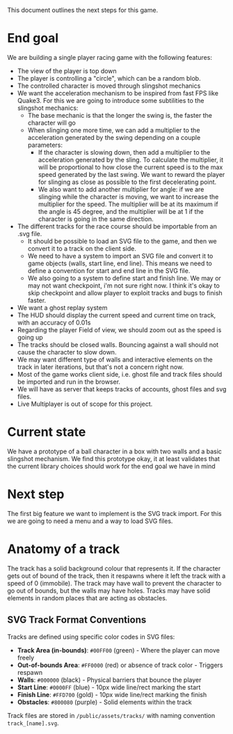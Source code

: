 This document outlines the next steps for this game.

# End goal

We are building a single player racing game with the following features:

- The view of the player is top down
- The player is controlling a "circle", which can be a random blob.
- The controlled character is moved through slingshot mechanics
- We want the acceleration mechanism to be inspired from fast FPS like Quake3.
  For this we are going to introduce some subtilities to the slingshot mechanics:
  - The base mechanic is that the longer the swing is, the faster the character will go
  - When slinging one more time, we can add a multiplier to the acceleration generated by the swing depending on a couple parameters:
    - If the character is slowing down, then add a multiplier to the acceleration generated by the sling.
      To calculate the multiplier, it will be proportional to how close the current speed is to the max speed
      generated by the last swing. We want to reward the player for slinging as close as possible to the first decelerating point.
    - We also want to add another multiplier for angle: if we are slinging while the character is moving, we want to increase the multiplier
      for the speed. The multiplier will be at its maximum if the angle is 45 degree, and the multiplier will be at 1 if the character is going in the same direction.
- The different tracks for the race course should be importable from an .svg file.
  - It should be possible to load an SVG file to the game, and then we convert it to a track on the client side.
  - We need to have a system to import an SVG file and convert it to game objects (walls, start line, end line).
    This means we need to define a convention for start and end line in the SVG file.
  - We also going to a system to define start and finish line. We may or may not want checkpoint, i'm not sure right now. I think it's okay
    to skip checkpoint and allow player to exploit tracks and bugs to finish faster.
- We want a ghost replay system
- The HUD should display the current speed and current time on track, with an accuracy of 0.01s
- Regarding the player Field of view, we should zoom out as the speed is going up
- The tracks should be closed walls. Bouncing against a wall should not cause the character to slow down.
- We may want different type of walls and interactive elements on the track in later iterations, but that's not a concern right now.
- Most of the game works client side, i.e. ghost file and track files should be imported and run in the browser.
- We will have as server that keeps tracks of accounts, ghost files and svg files.
- Live Multiplayer is out of scope for this project.

# Current state

We have a prototype of a ball character in a box with two walls and a basic slingshot mechanism.
We find this prototype okay, it at least validates that the current library choices should work for the end goal we have in mind

# Next step

The first big feature we want to implement is the SVG track import. For this we are going to need a menu and a way to load SVG files.

# Anatomy of a track

The track has a solid background colour that represents it. If the character gets out of bound of the track, then it respawns where it left the track with a speed of 0 (immobile).
The track may have wall to prevent the character to go out of bounds, but the walls may have holes.
Tracks may have solid elements in random places that are acting as obstacles.

## SVG Track Format Conventions

Tracks are defined using specific color codes in SVG files:

- **Track Area (in-bounds)**: `#00FF00` (green) - Where the player can move freely
- **Out-of-bounds Area**: `#FF0000` (red) or absence of track color - Triggers respawn
- **Walls**: `#000000` (black) - Physical barriers that bounce the player
- **Start Line**: `#0000FF` (blue) - 10px wide line/rect marking the start
- **Finish Line**: `#FFD700` (gold) - 10px wide line/rect marking the finish
- **Obstacles**: `#800080` (purple) - Solid elements within the track

Track files are stored in `/public/assets/tracks/` with naming convention `track_[name].svg`.
